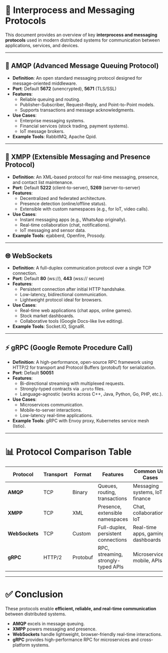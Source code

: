 # 🔄 Interprocess and Messaging Protocols

This document provides an overview of key **interprocess and messaging protocols** used in modern distributed systems for communication between applications, services, and devices.

---

## 📨 AMQP (Advanced Message Queuing Protocol)

- **Definition**: An open standard messaging protocol designed for message-oriented middleware.
- **Port**: Default **5672** (unencrypted), **5671** (TLS/SSL)
- **Features**:
  - Reliable queuing and routing.
  - Publisher–Subscriber, Request–Reply, and Point-to-Point models.
  - Supports transactions and message acknowledgments.
- **Use Cases**:
  - Enterprise messaging systems.
  - Financial services (stock trading, payment systems).
  - IoT message brokers.
- **Example Tools**: RabbitMQ, Apache Qpid.

---

## 💬 XMPP (Extensible Messaging and Presence Protocol)

- **Definition**: An XML-based protocol for real-time messaging, presence, and contact list maintenance.
- **Port**: Default **5222** (client-to-server), **5269** (server-to-server)
- **Features**:
  - Decentralized and federated architecture.
  - Presence detection (online/offline status).
  - Extensible with custom namespaces (e.g., for IoT, video calls).
- **Use Cases**:
  - Instant messaging apps (e.g., WhatsApp originally).
  - Real-time collaboration (chat, notifications).
  - IoT messaging and sensor data.
- **Example Tools**: ejabberd, Openfire, Prosody.

---

## 🌐 WebSockets

- **Definition**: A full-duplex communication protocol over a single TCP connection.
- **Port**: Default **80** (ws://), **443** (wss:// secure)
- **Features**:
  - Persistent connection after initial HTTP handshake.
  - Low-latency, bidirectional communication.
  - Lightweight protocol ideal for browsers.
- **Use Cases**:
  - Real-time web applications (chat apps, online games).
  - Stock market dashboards.
  - Collaborative tools (Google Docs-like live editing).
- **Example Tools**: Socket.IO, SignalR.

---

## ⚡ gRPC (Google Remote Procedure Call)

- **Definition**: A high-performance, open-source RPC framework using HTTP/2 for transport and Protocol Buffers (protobuf) for serialization.
- **Port**: Default **50051**
- **Features**:
  - Bi-directional streaming with multiplexed requests.
  - Strongly-typed contracts via `.proto` files.
  - Language-agnostic (works across C++, Java, Python, Go, PHP, etc.).
- **Use Cases**:
  - Microservices communication.
  - Mobile-to-server interactions.
  - Low-latency real-time applications.
- **Example Tools**: gRPC with Envoy proxy, Kubernetes service mesh (Istio).

---

# 📊 Protocol Comparison Table

| Protocol  | Transport  | Format | Features                              | Common Use Cases                   |
|-----------|-----------|--------|--------------------------------------|------------------------------------|
| **AMQP**  | TCP       | Binary | Queues, routing, transactions        | Messaging systems, IoT, finance    |
| **XMPP**  | TCP       | XML    | Presence, extensible namespaces      | Chat, collaboration, IoT           |
| **WebSockets** | TCP  | Custom | Full-duplex, persistent connections  | Real-time apps, gaming, dashboards |
| **gRPC**  | HTTP/2    | Protobuf | RPC, streaming, strongly-typed APIs | Microservices, mobile, APIs        |

---

# ✅ Conclusion

These protocols enable **efficient, reliable, and real-time communication** between distributed systems.  
- **AMQP** excels in message queuing.  
- **XMPP** powers messaging and presence.  
- **WebSockets** handle lightweight, browser-friendly real-time interactions.  
- **gRPC** provides high-performance RPC for microservices and cross-platform systems.


